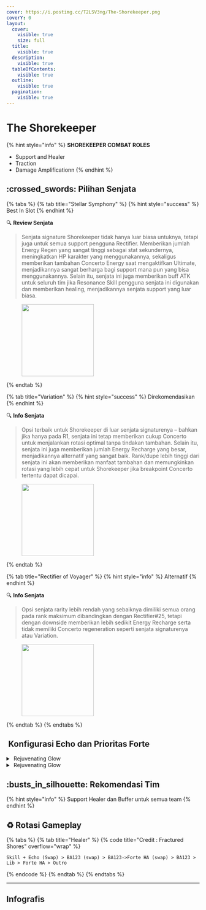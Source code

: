 ```yaml
---
cover: https://i.postimg.cc/T2LSV3ng/The-Shorekeeper.png
coverY: 0
layout:
  cover:
    visible: true
    size: full
  title:
    visible: true
  description:
    visible: true
  tableOfContents:
    visible: true
  outline:
    visible: true
  pagination:
    visible: true
---
```


# The Shorekeeper

{% hint style="info" %}
**SHOREKEEPER COMBAT ROLES**

* Support and Healer
* Traction
* Damage Amplificationn
{% endhint %}

## :crossed\_swords: Pilihan Senjata

{% tabs %}
{% tab title="Stellar Symphony" %}
{% hint style="success" %}
Best In Slot
{% endhint %}

:mag: **Review Senjata**

> Senjata signature Shorekeeper tidak hanya luar biasa untuknya, tetapi juga untuk semua support pengguna Rectifier. Memberikan jumlah Energy Regen yang sangat tinggi sebagai stat sekundernya, meningkatkan HP karakter yang menggunakannya, sekaligus memberikan tambahan Concerto Energy saat mengaktifkan Ultimate, menjadikannya sangat berharga bagi support mana pun yang bisa menggunakannya. Selain itu, senjata ini juga memberikan buff ATK untuk seluruh tim jika Resonance Skill pengguna senjata ini digunakan dan memberikan healing, menjadikannya senjata support yang luar biasa.

<figure><img src="https://wuthering.wiki/img/weapon_21050036.png" alt="" width="188"><figcaption></figcaption></figure>
{% endtab %}

{% tab title="Variation" %}
{% hint style="success" %}
Direkomendasikan
{% endhint %}

:mag: **Info Senjata**

> Opsi terbaik untuk Shorekeeper di luar senjata signaturenya – bahkan jika hanya pada R1, senjata ini tetap memberikan cukup Concerto untuk menjalankan rotasi optimal tanpa tindakan tambahan. Selain itu, senjata ini juga memberikan jumlah Energy Recharge yang besar, menjadikannya alternatif yang sangat baik. Rank/dupe lebih tinggi dari senjata ini akan memberikan manfaat tambahan dan memungkinkan rotasi yang lebih cepat untuk Shorekeeper jika breakpoint Concerto tertentu dapat dicapai.

<div data-full-width="false"><figure><img src="https://wuthering.wiki/img/weapon_21050024.png" alt="" width="188"><figcaption></figcaption></figure></div>
{% endtab %}

{% tab title="Rectifier of Voyager" %}
{% hint style="info" %}
Alternatif
{% endhint %}

:mag: **Info Senjata**

> Opsi senjata rarity lebih rendah yang sebaiknya dimiliki semua orang pada rank maksimum dibandingkan dengan Rectifier#25, tetapi dengan downside memberikan lebih sedikit Energy Recharge serta tidak memiliki Concerto regeneration seperti senjata signaturenya atau Variation.

<figure><img src="https://wuthering.wiki/img/weapon_21050043.png" alt="" width="188"><figcaption></figcaption></figure>
{% endtab %}
{% endtabs %}

## <img src="https://wuthering.wiki/img/item_10.png" alt="" data-size="line"> Konfigurasi Echo dan Prioritas Forte

<details>

<summary><img src="https://wuthering.wiki/img/fettericon_7.png" alt="" data-size="line"> Rejuvenating Glow</summary>

Fallacy of No Return - HP% / CDM%

<img src="https://wuthering.wiki/img/monster_330000070.png" alt="" data-size="original">

**Echo Skill** untuk summon Fallacy of No Return\
memberikan <mark style="color:yellow;">Spectro DMG</mark> yang setara dengan 11.4% dari max HP,\
setelah itu Resonator dapat 10% bonus Energy Regen\
dan tim dapat 10% bonus ATK selama 20 detik.

**Hold Echo Skill** untuk launch serangkaian ATK bertubi-tubi dengan biaya STA,\
masing-masing memberikan Spectro DMG yang setara dengan 1.14% dari max HP;\
Release Hold echo Skill, memberikan <mark style="color:yellow;">Spectro DMG</mark> yang setara dengan 14.25% dari max HP.

**Echo Set**

* ER% (Minimum 240%)
* HP%
* Flat HP
* Cr% / CDM%
* Reso Lib DMG%

**Prioritas Echo Substat**

* ER% (Minimum 240%)
* HP%
* Flat HP
* Cr% / CDM%
* Reso Lib DMG%

**Prioritas Forte**

* Inherent 2 > R Skill > Reso Lib > Intro

\\

</details>

<details>

<summary><img src="https://wuthering.wiki/img/fettericon_7.png" alt="" data-size="line"> Rejuvenating Glow</summary>

Bell-Borne Geochelone - HP% / Healing Bonus%

<img src="https://wuthering.wiki/img/monster_340000020.png" alt="" data-size="original">

aktikan protection dari Bell-Borne Geochelone.\
Memberikan <mark style="color:blue;">**Glacio DMG**</mark> berdasarkan 104.88% dari DEF resonator kepada musuh terdekat,\
dan dapat Bell-Borne Shield yang bertahan selama 15 detik.\
Bell-Borne Shield ngasih 50.00% DMG Reduction dan 10.00% DMG Boost, Shield akan menghilang setelah karakter terkena serangan sebanyak 3 kali.

**Echo Sett**

* 3 - Energy Regen%
* 3 - Energy Regen%
* 1 - HP%
* 1 - HP%

**Prioritas Echo Substat**

* ER% (Minimum 240%)
* HP%
* Flat HP
* Cr% / CDM%
* Reso Lib DMG%

**Prioritas Forte**

* Inherent 2 > R Skill > Reso Lib > Intro

</details>

## :busts\_in\_silhouette: Rekomendasi Tim

{% hint style="info" %}
Support Healer dan Buffer untuk semua team
{% endhint %}

## :recycle: Rotasi Gameplay

{% tabs %}
{% tab title="Healer" %}
{% code title="Credit : Fractured Shores" overflow="wrap" %}
```
Skill + Echo (Swap) > BA123 (swap) > BA123->Forte HA (swap) > BA123 > Lib > Forte HA > Outro
```
{% endcode %}
{% endtab %}
{% endtabs %}

***

## Infografis

<figure><img src="https://i.postimg.cc/TP0Q6ZgR/Shorekeeper.png" alt=""><figcaption></figcaption></figure>
